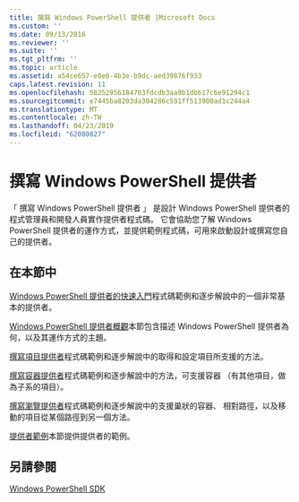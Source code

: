 ```yaml
---
title: 撰寫 Windows PowerShell 提供者 |Microsoft Docs
ms.custom: ''
ms.date: 09/13/2016
ms.reviewer: ''
ms.suite: ''
ms.tgt_pltfrm: ''
ms.topic: article
ms.assetid: a54ce657-e0e0-4b3e-b9dc-aed39876f933
caps.latest.revision: 11
ms.openlocfilehash: 58252956184703fdcdb3aa9b1db617c6e91294c1
ms.sourcegitcommit: e7445ba8203da304286c591ff513900ad1c244a4
ms.translationtype: MT
ms.contentlocale: zh-TW
ms.lasthandoff: 04/23/2019
ms.locfileid: "62080827"
---
```

# <a name="writing-a-windows-powershell-provider"></a>撰寫 Windows PowerShell 提供者

「 撰寫 Windows PowerShell 提供者 」 是設計 Windows PowerShell 提供者的程式管理員和開發人員實作提供者程式碼。 它會協助您了解 Windows PowerShell 提供者的運作方式，並提供範例程式碼，可用來啟動設計或撰寫您自己的提供者。

## <a name="in-this-section"></a>在本節中

[Windows PowerShell 提供者的快速入門](./windows-powershell-provider-quickstart.md)程式碼範例和逐步解說中的一個非常基本的提供者。

[Windows PowerShell 提供者概觀](./windows-powershell-provider-overview.md)本節包含描述 Windows PowerShell 提供者為何，以及其運作方式的主題。

[撰寫項目提供者](./writing-an-item-provider.md)程式碼範例和逐步解說中的取得和設定項目所支援的方法。

[撰寫容器提供者](./writing-a-container-provider.md)程式碼範例和逐步解說中的方法，可支援容器 （有其他項目，做為子系的項目）。

[撰寫瀏覽提供者](./writing-a-navigation-provider.md)程式碼範例和逐步解說中的支援巢狀的容器、 相對路徑，以及移動的項目從某個路徑到另一個方法。

[提供者範例](./provider-samples.md)本節提供提供者的範例。

## <a name="see-also"></a>另請參閱

[Windows PowerShell SDK](../windows-powershell-reference.md)